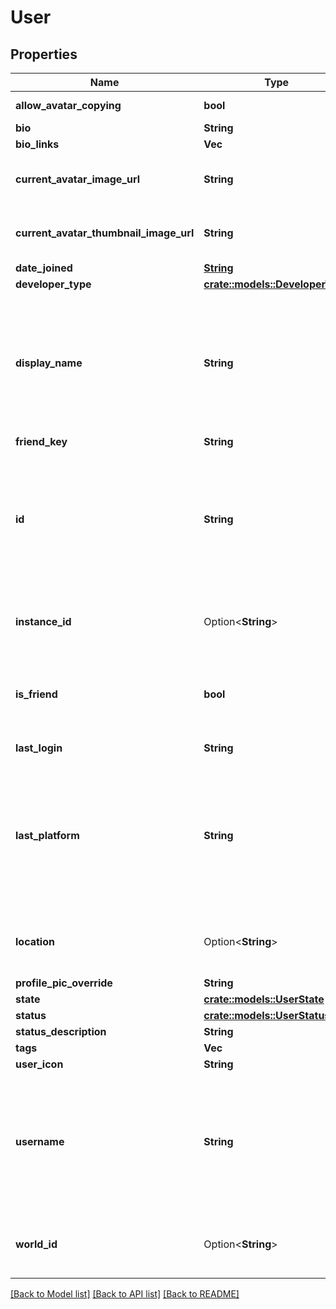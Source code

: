 # User

## Properties

Name | Type | Description | Notes
------------ | ------------- | ------------- | -------------
**allow_avatar_copying** | **bool** |  | [default to true]
**bio** | **String** |  | 
**bio_links** | **Vec<String>** |  | 
**current_avatar_image_url** | **String** | When profilePicOverride is not empty, use it instead. | 
**current_avatar_thumbnail_image_url** | **String** | When profilePicOverride is not empty, use it instead. | 
**date_joined** | [**String**](string.md) |  | 
**developer_type** | [**crate::models::DeveloperType**](DeveloperType.md) |  | 
**display_name** | **String** | A users visual display name. This is what shows up in-game, and can different from their `username`. Changing display name is restricted to a cooldown period. | 
**friend_key** | **String** |  | 
**id** | **String** | A users unique ID, usually in the form of `usr_c1644b5b-3ca4-45b4-97c6-a2a0de70d469`. Legacy players can have old IDs in the form of `8JoV9XEdpo`. The ID can never be changed. | 
**instance_id** | Option<**String**> | InstanceID be \"offline\" on User profiles if you are not friends with that user. | [optional]
**is_friend** | **bool** | Either their `friendKey`, or empty string if you are not friends. Unknown usage. | 
**last_login** | **String** | Either a date-time or empty string. | 
**last_platform** | **String** | This can be `standalonewindows` or `android`, but can also pretty much be any random Unity verison such as `2019.2.4-801-Release` or `2019.2.2-772-Release` or even `unknownplatform`. | 
**location** | Option<**String**> | WorldID be \"offline\" on User profiles if you are not friends with that user. | [optional]
**profile_pic_override** | **String** |  | 
**state** | [**crate::models::UserState**](UserState.md) |  | 
**status** | [**crate::models::UserStatus**](UserStatus.md) |  | 
**status_description** | **String** |  | 
**tags** | **Vec<String>** |  | 
**user_icon** | **String** |  | 
**username** | **String** | A users unique name, used during login. This is different from `displayName` which is what shows up in-game. A users `username` can never be changed. | 
**world_id** | Option<**String**> | WorldID be \"offline\" on User profiles if you are not friends with that user. | [optional]

[[Back to Model list]](../README.md#documentation-for-models) [[Back to API list]](../README.md#documentation-for-api-endpoints) [[Back to README]](../README.md)


